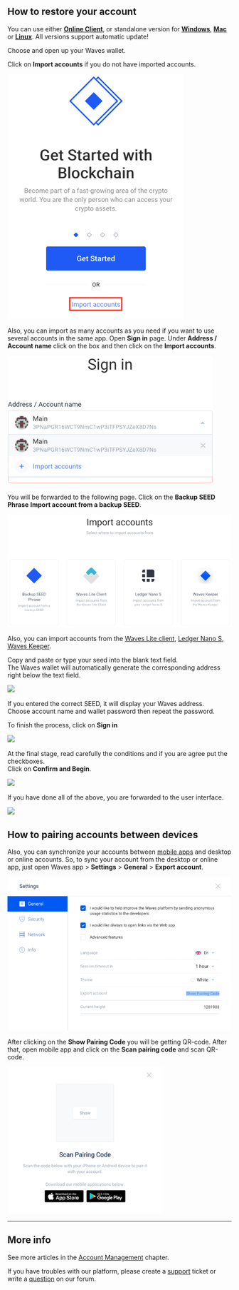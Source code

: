 ## How to restore your account

You can use either [**Online Client**](https://client.wavesplatform.com), or standalone version for [**Windows**](https://wavesplatform.com/files/WavesClient-win.zip), [**Mac**](https://wavesplatform.com/files/WavesClient-mac.dmg) or [**Linux**](https://wavesplatform.com/files/WavesClient-linux.deb). All versions support automatic update!

Choose and open up your Waves wallet.

Click on **Import accounts** if you do not have imported accounts.

![](/_assets/account_restoring_01.png)

Also, you can import as many accounts as you need if you want to use several accounts in the same app.
Open **Sign in** page. Under **Address / Account name** click on the box and then click on the **Import accounts**.

![](/_assets/account_restoring_01.1.png)

You will be forwarded to the following page. Click on the **Backup SEED Phrase** **Import account from a backup SEED**.

![](/_assets/account_restoring_01.2.png)

Also, you can import accounts from the [Waves Lite client](/waves-client/account-management/account-migration.md), [Ledger Nano S](/waves-client/account-management/ledger-nano.md), [Waves Keeper](/waves-client/account-management/waves-keeper.md).

Copy and paste or type your seed into the blank text field.  
The Waves wallet will automatically generate the corresponding address right below the text field.

![](/_assets/account_restoring_02.png)

If you entered the correct SEED, it will display your Waves address.  
Choose account name and wallet password then repeat the password.

To finish the process, click on **Sign in**

![](/_assets/account_restoring_003.png)

At the final stage, read carefully the conditions and if you are agree put the checkboxes.  
Click on **Confirm and Begin**.

![](/_assets/account_restoring_04.png)

If you have done all of the above, you are forwarded to the user interface.

![](/_assets/account_restoring_05.png)

## How to pairing accounts between devices

Also, you can synchronize your accounts between [mobile apps](/waves-client/mobile-apps.md) and desktop or online accounts. So, to sync your account from the desktop or online app, just open Waves app &gt; **Settings** &gt; **General** &gt; **Export account**.

![](/_assets/account_restoring_06.png)

After clicking on the **Show Pairing Code** you will be getting QR-code. After that, open mobile app and click on the **Scan pairing code** and scan QR-code.

![](/_assets/account_restoring_07.png)

---

## More info

See more articles in the [Account Management](/waves-client/account-management.md) chapter.

If you have troubles with our platform, please create a [support](https://support.wavesplatform.com/) ticket or write a [question](https://forum.wavesplatform.com/) on our forum.
